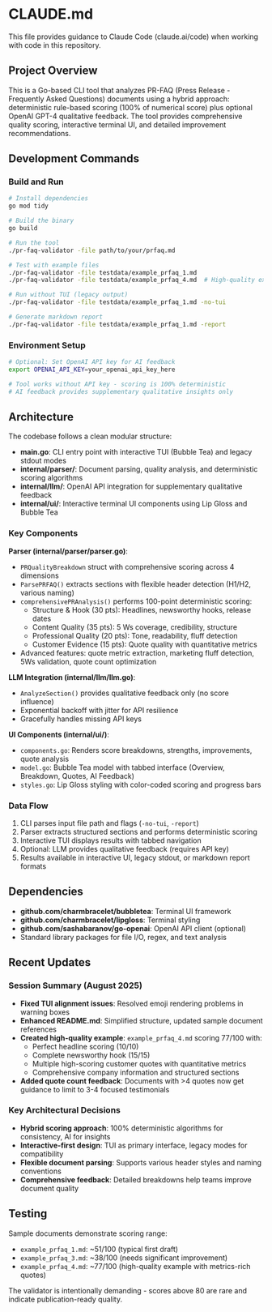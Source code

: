# CLAUDE.md

This file provides guidance to Claude Code (claude.ai/code) when working with code in this repository.

## Project Overview

This is a Go-based CLI tool that analyzes PR-FAQ (Press Release - Frequently Asked Questions) documents using a hybrid approach: deterministic rule-based scoring (100% of numerical score) plus optional OpenAI GPT-4 qualitative feedback. The tool provides comprehensive quality scoring, interactive terminal UI, and detailed improvement recommendations.

## Development Commands

### Build and Run
```bash
# Install dependencies
go mod tidy

# Build the binary
go build

# Run the tool
./pr-faq-validator -file path/to/your/prfaq.md

# Test with example files
./pr-faq-validator -file testdata/example_prfaq_1.md
./pr-faq-validator -file testdata/example_prfaq_4.md  # High-quality example (77/100)

# Run without TUI (legacy output)
./pr-faq-validator -file testdata/example_prfaq_1.md -no-tui

# Generate markdown report
./pr-faq-validator -file testdata/example_prfaq_1.md -report
```

### Environment Setup
```bash
# Optional: Set OpenAI API key for AI feedback
export OPENAI_API_KEY=your_openai_api_key_here

# Tool works without API key - scoring is 100% deterministic
# AI feedback provides supplementary qualitative insights only
```

## Architecture

The codebase follows a clean modular structure:

- **main.go**: CLI entry point with interactive TUI (Bubble Tea) and legacy stdout modes
- **internal/parser/**: Document parsing, quality analysis, and deterministic scoring algorithms
- **internal/llm/**: OpenAI API integration for supplementary qualitative feedback
- **internal/ui/**: Interactive terminal UI components using Lip Gloss and Bubble Tea

### Key Components

**Parser (internal/parser/parser.go)**:
- `PRQualityBreakdown` struct with comprehensive scoring across 4 dimensions
- `ParsePRFAQ()` extracts sections with flexible header detection (H1/H2, various naming)
- `comprehensivePRAnalysis()` performs 100-point deterministic scoring:
  - Structure & Hook (30 pts): Headlines, newsworthy hooks, release dates
  - Content Quality (35 pts): 5 Ws coverage, credibility, structure
  - Professional Quality (20 pts): Tone, readability, fluff detection
  - Customer Evidence (15 pts): Quote quality with quantitative metrics
- Advanced features: quote metric extraction, marketing fluff detection, 5Ws validation, quote count optimization

**LLM Integration (internal/llm/llm.go)**:
- `AnalyzeSection()` provides qualitative feedback only (no score influence)
- Exponential backoff with jitter for API resilience
- Gracefully handles missing API keys

**UI Components (internal/ui/)**:
- `components.go`: Renders score breakdowns, strengths, improvements, quote analysis
- `model.go`: Bubble Tea model with tabbed interface (Overview, Breakdown, Quotes, AI Feedback)
- `styles.go`: Lip Gloss styling with color-coded scoring and progress bars

### Data Flow
1. CLI parses input file path and flags (`-no-tui`, `-report`)
2. Parser extracts structured sections and performs deterministic scoring
3. Interactive TUI displays results with tabbed navigation
4. Optional: LLM provides qualitative feedback (requires API key)
5. Results available in interactive UI, legacy stdout, or markdown report formats

## Dependencies

- **github.com/charmbracelet/bubbletea**: Terminal UI framework
- **github.com/charmbracelet/lipgloss**: Terminal styling
- **github.com/sashabaranov/go-openai**: OpenAI API client (optional)
- Standard library packages for file I/O, regex, and text analysis

## Recent Updates

### Session Summary (August 2025)
- **Fixed TUI alignment issues**: Resolved emoji rendering problems in warning boxes
- **Enhanced README.md**: Simplified structure, updated sample document references
- **Created high-quality example**: `example_prfaq_4.md` scoring 77/100 with:
  - Perfect headline scoring (10/10)
  - Complete newsworthy hook (15/15)
  - Multiple high-scoring customer quotes with quantitative metrics
  - Comprehensive company information and structured sections
- **Added quote count feedback**: Documents with >4 quotes now get guidance to limit to 3-4 focused testimonials

### Key Architectural Decisions
- **Hybrid scoring approach**: 100% deterministic algorithms for consistency, AI for insights
- **Interactive-first design**: TUI as primary interface, legacy modes for compatibility
- **Flexible document parsing**: Supports various header styles and naming conventions
- **Comprehensive feedback**: Detailed breakdowns help teams improve document quality

## Testing

Sample documents demonstrate scoring range:
- `example_prfaq_1.md`: ~51/100 (typical first draft)
- `example_prfaq_3.md`: ~38/100 (needs significant improvement)
- `example_prfaq_4.md`: ~77/100 (high-quality example with metrics-rich quotes)

The validator is intentionally demanding - scores above 80 are rare and indicate publication-ready quality.